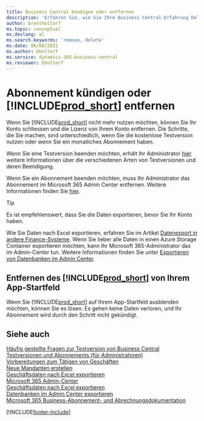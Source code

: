 ```yaml
---
title: Business Central kündigen oder entfernen
description: 'Erfahren Sie, wie Sie Ihre Business Central-Erfahrung Delernen oder löschen, wenn Sie ein Testabonnement haben oder wenn Sie ein kostenpflichtiges Abonnement haben.'
author: brentholtorf
ms.topic: conceptual
ms.devlang: al
ms.search.keywords: 'remove, delete'
ms.date: 06/08/2022
ms.author: bholtorf
ms.service: dynamics-365-business-central
ms.reviewer: bholtorf
---
```

# Abonnement kündigen oder [!INCLUDE[prod_short](includes/prod_short.md)] entfernen

Wenn Sie [!INCLUDE[prod_short](includes/prod_short.md)] nicht mehr nutzen möchten, können Sie Ihr Konto schliessen und die Lizenz von Ihrem Konto entfernen. Die Schritte, die Sie machen, sind unterschiedlich, wenn Sie die kostenlose Testversion nutzen oder wenn Sie ein monatliches Abonnement haben.  

Wenn Sie eine Testversion beenden möchten, erhält Ihr Administrator [hier](/dynamics365/business-central/dev-itpro/administration/trials-subscriptions) weitere Informationen über die verschiedenen Arten von Testversionen und deren Beendigung.  

Wenn Sie ein Abonnement beenden möchten, muss Ihr Administrator das Abonnement im Microsoft 365 Admin Center entfernen. Weitere Informationen finden Sie [hier](/dynamics365/business-central/dev-itpro/administration/trials-subscriptions?#removing-a-subscription).  

> [!TIP]
> Es ist empfehlenswert, dass Sie die Daten exportieren, bevor Sie Ihr Konto haben.

Wie Sie Daten nach Excel exportieren, erfahren Sie im Artikel [Datenexport in andere Finance-Systeme](about-export-data.md#exporting-data-to-other-finance-systems). Wenn Sie lieber alle Daten in einen Azure Storage Container exportieren möchten, kann Ihr Microsoft 365-Administrator das im Admin-Center tun. Weitere Informationen finden Sie unter [Exportieren von Datenbanken im Admin Center](/dynamics365/business-central/dev-itpro/administration/tenant-admin-center-database-export).  

## Entfernen des [!INCLUDE[prod_short](includes/prod_short.md)] von Ihrem App-Startfeld

Wenn Sie [!INCLUDE[prod_short](includes/prod_short.md)] auf Ihrem App-Startfeld ausblenden möchten, können Sie es lösen. Es gehen keine Daten verloren, und Ihr Abonnement wird durch den Schritt nicht gekündigt.  

## Siehe auch

[Häufig gestellte Fragen zur Testversion von Business Central](trial-faq.md)  
[Testversionen und Abonnements (für Administratoren)](/dynamics365/business-central/dev-itpro/administration/trials-subscriptions)  
[Vorbereitungen zum Tätigen von Geschäften](ui-get-ready-business.md)  
[Neue Mandanten erstellen](about-new-company.md)  
[Geschäftsdaten nach Excel exportieren](about-export-data.md)  
[Microsoft 365 Admin-Center](https://admin.microsoft.com/)  
[Geschäftsdaten nach Excel exportieren](about-export-data.md)  
[Datenbanken im Admin Center exportieren](/dynamics365/business-central/dev-itpro/administration/tenant-admin-center-database-export)  
[Microsoft 365 Business-Abonnement- und Abrechnungsdokumentation](/microsoft-365/commerce/)  

[!INCLUDE[footer-include](includes/footer-banner.md)]
